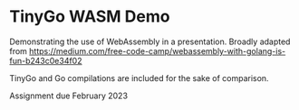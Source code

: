 # TinyGo WASM Demo

Demonstrating the use of WebAssembly in a presentation. Broadly adapted from https://medium.com/free-code-camp/webassembly-with-golang-is-fun-b243c0e34f02

TinyGo and Go compilations are included for the sake of comparison.

Assignment due February 2023